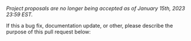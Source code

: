 _Project proposals are no longer being accepted as of January 15th, 2023 23:59 EST._

If this a bug fix, documentation update, or other, please describe the purpose of this pull request below:
